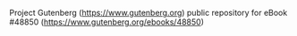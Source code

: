 Project Gutenberg (https://www.gutenberg.org) public repository for eBook #48850 (https://www.gutenberg.org/ebooks/48850)
